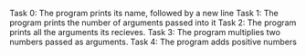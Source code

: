 Task 0: The program prints its name, followed by a new line
Task 1: The program prints the number of arguments passed into it
Task 2: The program prints all the arguments its recieves.
Task 3: The program multiplies two numbers passed as arguments.
Task 4: The program adds positive numbers

